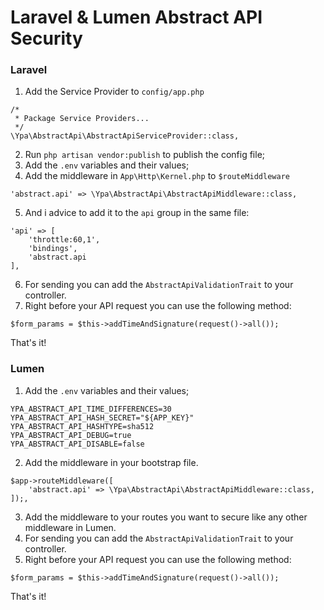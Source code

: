 # Laravel & Lumen Abstract API Security

### Laravel
1. Add the Service Provider to `config/app.php`
```
/*
 * Package Service Providers...
 */
\Ypa\AbstractApi\AbstractApiServiceProvider::class,
```
2. Run `php artisan vendor:publish` to publish the config file;
3. Add the `.env` variables and their values;
4. Add the middleware in `App\Http\Kernel.php` to `$routeMiddleware`
```
'abstract.api' => \Ypa\AbstractApi\AbstractApiMiddleware::class,
```
5. And i advice to add it to the `api` group in the same file:
```
'api' => [
    'throttle:60,1',
    'bindings',
    'abstract.api
],
```

6. For sending you can add the `AbstractApiValidationTrait` to your controller.
7. Right before your API request you can use the following method:
```
$form_params = $this->addTimeAndSignature(request()->all());
```
That's it!

### Lumen
1. Add the `.env` variables and their values;
```
YPA_ABSTRACT_API_TIME_DIFFERENCES=30
YPA_ABSTRACT_API_HASH_SECRET="${APP_KEY}"
YPA_ABSTRACT_API_HASHTYPE=sha512
YPA_ABSTRACT_API_DEBUG=true
YPA_ABSTRACT_API_DISABLE=false
```
2. Add the middleware in your bootstrap file.
```
$app->routeMiddleware([
    'abstract.api' => \Ypa\AbstractApi\AbstractApiMiddleware::class,
]);,
```
3. Add the middleware to your routes you want to secure like any other middleware in Lumen.
4. For sending you can add the `AbstractApiValidationTrait` to your controller.
5. Right before your API request you can use the following method:
```
$form_params = $this->addTimeAndSignature(request()->all());
```
That's it!
